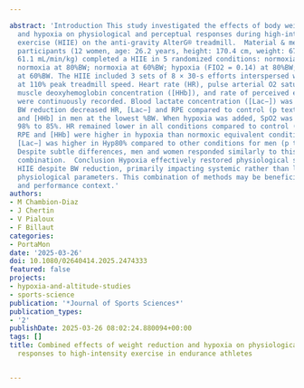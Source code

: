 ---
abstract: 'Introduction This study investigated the effects of body weight (BW) reduction
  and hypoxia on physiological and perceptual responses during high-intensity interval
  exercise (HIIE) on the anti-gravity AlterG® treadmill.  Material & methods Twenty-six
  participants (12 women, age: 26.2 years, height: 170.4 cm, weight: 67.8 kg, VO2max:
  61.1 mL/min/kg) completed a HIIE in 5 randomized conditions: normoxia at 100%BW;
  normoxia at 80%BW; normoxia at 60%BW; hypoxia (FIO2 = 0.14) at 80%BW; and hypoxia
  at 60%BW. The HIIE included 3 sets of 8 × 30-s efforts interspersed with 30-s rest
  at 110% peak treadmill speed. Heart rate (HR), pulse arterial O2 saturation (SpO2),
  muscle deoxyhemoglobin concentration ([HHb]), and rate of perceived exertion (RPE)
  were continuously recorded. Blood lactate concentration ([Lac−]) was measured post-session.  Results
  BW reduction decreased HR, [Lac−] and RPE compared to control (p textless 0.05)
  and [HHb] in men at the lowest %BW. When hypoxia was added, SpO2 was reduced from
  98% to 85%. HR remained lower in all conditions compared to control (p textless 0.05).
  RPE and [HHb] were higher in hypoxia than normoxic equivalent conditions (p textless 0.05).
  [Lac−] was higher in Hyp80% compared to other conditions for men (p textless 0.05).
  Despite subtle differences, men and women responded similarly to this exercise–environment
  combination.  Conclusion Hypoxia effectively restored physiological stress during
  HIIE despite BW reduction, primarily impacting systemic rather than local muscular
  physiological parameters. This combination of methods may be beneficial in the rehabilitation
  and performance context.'
authors:
- M Chambion-Diaz
- J Chertin
- V Pialoux
- F Billaut
categories:
- PortaMon
date: '2025-03-26'
doi: 10.1080/02640414.2025.2474333
featured: false
projects:
- hypoxia-and-altitude-studies
- sports-science
publication: '*Journal of Sports Sciences*'
publication_types:
- '2'
publishDate: 2025-03-26 08:02:24.880094+00:00
tags: []
title: Combined effects of weight reduction and hypoxia on physiological and perceptual
  responses to high-intensity exercise in endurance athletes

---
